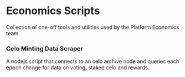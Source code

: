# Economics Scripts

Collection of one-off tools and utilities used by the Platform Economics team.

### Celo Minting Data Scraper

A nodejs script that connects to an celo archive node and queries each epoch change for data on voting, staked celo and rewards.
